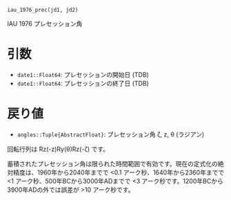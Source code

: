 ```
iau_1976_prec(jd1, jd2)
```

IAU 1976 プレセッション角

# 引数

  * `date1::Float64`: プレセッションの開始日 (TDB)
  * `date1::Float64`: プレセッションの終了日 (TDB)

# 戻り値

  * `angles::Tuple{AbstractFloat}`: プレセッション角 ζ, z, θ (ラジアン)

回転行列は Rz(-z)Ry(θ)Rz(-ζ) です。

蓄積されたプレセッション角は限られた時間範囲で有効です。現在の定式化の絶対精度は、1960年から2040年までで <0.1 アーク秒、1640年から2360年までで <1 アーク秒、500年BCから3000年ADまでで <3 アーク秒です。1200年BCから3900年ADの外では誤差が >10 アーク秒です。
